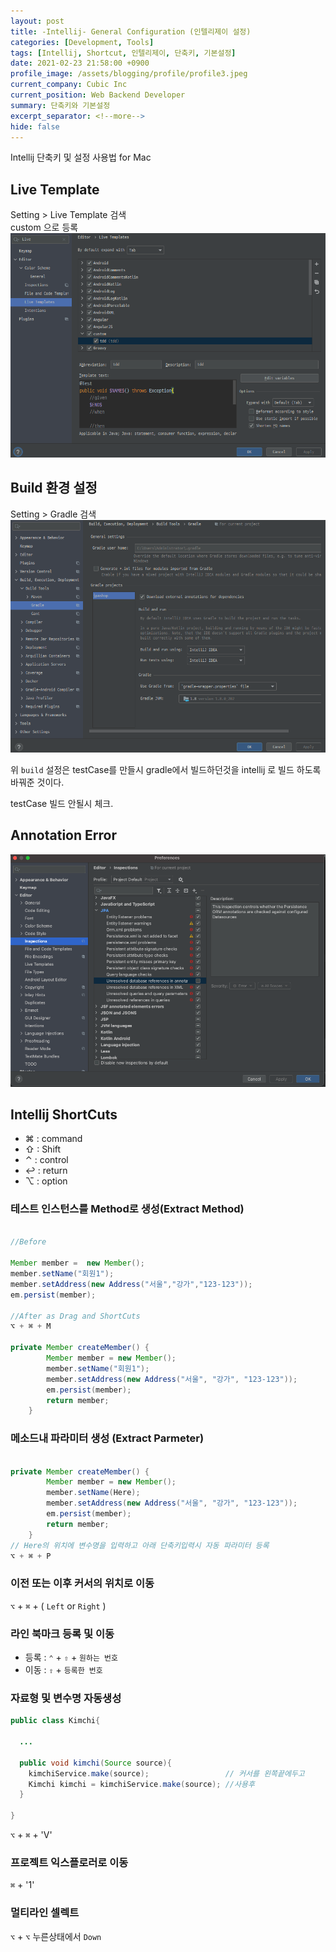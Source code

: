 ```yaml
---
layout: post
title: -Intellij- General Configuration (인텔리제이 설정)
categories: [Development, Tools]
tags: [Intellij, Shortcut, 인텔리제이, 단축키, 기본설정]
date: 2021-02-23 21:58:00 +0900
profile_image: /assets/blogging/profile/profile3.jpeg
current_company: Cubic Inc
current_position: Web Backend Developer
summary: 단축키와 기본설정
excerpt_separator: <!--more-->
hide: false
---
```

Intellij 단축키 및 설정 사용법 for Mac
<!--more-->

##  Live Template
Setting > Live Template 검색  
custom 으로 등록  
![Live Template 설정](/assets/blogging/intellij/intellij1.png)

## Build 환경 설정
Setting > Gradle 검색  
![Gradle 빌드 설정](/assets/blogging/intellij/intellij2.png)

위 `build` 설정은 testCase를 만들시 gradle에서 빌드하던것을 intellij 로 빌드 하도록 바꿔준 것이다.

testCase 빌드 안될시 체크.

## Annotation Error
![AnnotationError](/assets/blogging/intellij/tableAnnotationError.png)

## Intellij ShortCuts

- ⌘ : command
- ⇧ : Shift
- ⌃ : control
- ↩ : return
- ⌥ : option

### 테스트 인스턴스를 Method로 생성(Extract Method)

```java

//Before

Member member =  new Member();
member.setName("회원1");
member.setAddress(new Address("서울","강가","123-123"));
em.persist(member);

//After as Drag and ShortCuts
⌥ + ⌘ + M

private Member createMember() {
        Member member = new Member();
        member.setName("회원1");
        member.setAddress(new Address("서울", "강가", "123-123"));
        em.persist(member);
        return member;
    }
```  

### 메소드내 파라미터 생성 (Extract Parmeter)

```java

private Member createMember() {
        Member member = new Member();
        member.setName(Here);
        member.setAddress(new Address("서울", "강가", "123-123"));
        em.persist(member);
        return member;
    }
// Here의 위치에 변수명을 입력하고 아래 단축키입력시 자동 파라미터 등록
⌥ + ⌘ + P

```
### 이전 또는 이후 커서의 위치로 이동

`⌥` + `⌘` + ( `Left` or `Right` )

### 라인 북마크 등록 및 이동

- 등록  : `⌃` + `⇧` + `원하는 번호`
- 이동  : `⇧` + `등록한 번호`

### 자료형 및 변수명 자동생성

```java
public class Kimchi{

  ...

  public void kimchi(Source source){
    kimchiService.make(source);                 // 커서를 왼쪽끝에두고
    Kimchi kimchi = kimchiService.make(source); //사용후
  }

}
```  
`⌥` + `⌘` + 'V'

### 프로젝트 익스플로러로 이동

`⌘` + '1'
### 멀티라인 셀렉트

`⌥` + `⌥` 누른상태에서 `Down`
